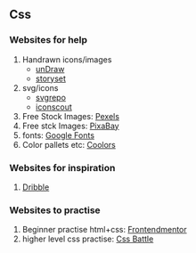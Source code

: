 ## Css 
### Websites for help
1. Handrawn icons/images
   - [unDraw](https://undraw.co/)
   - [storyset](https://storyset.com/)
3. svg/icons
   - [svgrepo](https://www.svgrepo.com/)
   - [iconscout](https://iconscout.com/)
5. Free Stock Images: [Pexels](https://www.pexels.com/)
6. Free stck Images: [PixaBay](https://pixabay.com/)
7. fonts: [Google Fonts](https://fonts.google.com/)
8. Color pallets etc: [Coolors](https://coolors.co/)

### Websites for inspiration
1. [Dribble](https://dribbble.com/)
   
### Websites to practise
1. Beginner practise html+css: [Frontendmentor](https://www.frontendmentor.io/)
2. higher level css practise: [Css Battle](https://cssbattle.dev/)
